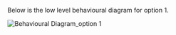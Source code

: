 Below is the low level behavioural diagram for option 1.


![Behavioural Diagram_option 1](https://user-images.githubusercontent.com/67604549/130223569-c83b79b6-6e7e-49ff-b110-4aa07c25ab38.png)

